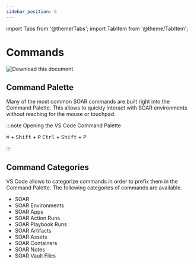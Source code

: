 ```yaml
---
sidebar_position: 6 
---
```


import Tabs from '@theme/Tabs';
import TabItem from '@theme/TabItem';

# Commands

![Download this document](/img/soar_commands.png)

## Command Palette

Many of the most common SOAR commands are built right into the Command Palette. This allows to quickly interact with SOAR environments without reaching for the mouse or touchpad.

:::note Opening the VS Code Command Palette

<Tabs>
  <TabItem value="apple" label="Mac"><kbd>⌘</kbd> + <kbd>Shift</kbd> + <kbd>P</kbd></TabItem>
  <TabItem value="windows_linux" label="Windows + Linux"><kbd>Ctrl</kbd> + <kbd>Shift</kbd> + <kbd>P</kbd></TabItem>
</Tabs>

:::

## Command Categories

VS Code allows to categorize commands in order to prefix them in the Command Palette. The following categories of commands are available.

- SOAR
- SOAR Environments
- SOAR Apps
- SOAR Action Runs
- SOAR Playbook Runs
- SOAR Artifacts
- SOAR Assets
- SOAR Containers
- SOAR Notes
- SOAR Vault Files


